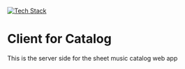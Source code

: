 [![Tech Stack](https://skillicons.dev/icons?i=express,nodejs,,mysql,mongodb,,docker,vercel,,js&perline=20)](https://skillicons.dev/)

# Client for Catalog

This is the server side for the sheet music catalog web app
